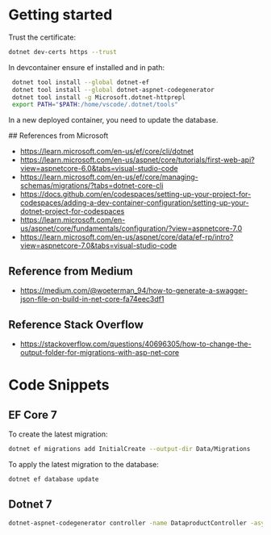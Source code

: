 # Getting started

Trust the certificate:

```bash
dotnet dev-certs https --trust
```

In devcontainer ensure ef installed and in path:

```bash
 dotnet tool install --global dotnet-ef
 dotnet tool install --global dotnet-aspnet-codegenerator
 dotnet tool install -g Microsoft.dotnet-httprepl
 export PATH="$PATH:/home/vscode/.dotnet/tools"
```

In a new deployed container, you need to update the database.

## References from Microsoft

- https://learn.microsoft.com/en-us/ef/core/cli/dotnet
- https://learn.microsoft.com/en-us/aspnet/core/tutorials/first-web-api?view=aspnetcore-6.0&tabs=visual-studio-code
- https://learn.microsoft.com/en-us/ef/core/managing-schemas/migrations/?tabs=dotnet-core-cli
- https://docs.github.com/en/codespaces/setting-up-your-project-for-codespaces/adding-a-dev-container-configuration/setting-up-your-dotnet-project-for-codespaces
- https://learn.microsoft.com/en-us/aspnet/core/fundamentals/configuration/?view=aspnetcore-7.0
- https://learn.microsoft.com/en-us/aspnet/core/data/ef-rp/intro?view=aspnetcore-7.0&tabs=visual-studio-code

## Reference from Medium

- https://medium.com/@woeterman_94/how-to-generate-a-swagger-json-file-on-build-in-net-core-fa74eec3df1

## Reference Stack Overflow

- https://stackoverflow.com/questions/40696305/how-to-change-the-output-folder-for-migrations-with-asp-net-core

# Code Snippets

## EF Core 7

To create the latest migration:

```bash
dotnet ef migrations add InitialCreate --output-dir Data/Migrations
```

To apply the latest migration to the database:

```bash
dotnet ef database update
```

## Dotnet 7

```bash
dotnet-aspnet-codegenerator controller -name DataproductController -async -api -m Dataproduct -dc DatameshContext -outDir Controllers
```
